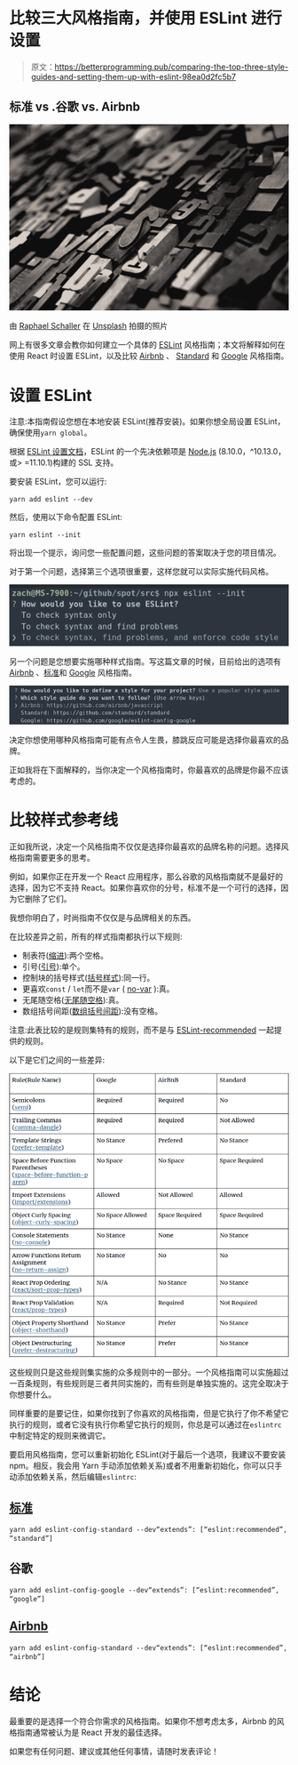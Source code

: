 # 比较三大风格指南，并使用 ESLint 进行设置

> 原文：<https://betterprogramming.pub/comparing-the-top-three-style-guides-and-setting-them-up-with-eslint-98ea0d2fc5b7>

## 标准 vs .谷歌 vs. Airbnb

![](img/8b2c459136f2d1d4cf591b4130a2090e.png)

由 [Raphael Schaller](https://unsplash.com/@raphaelphotoch?utm_source=unsplash&utm_medium=referral&utm_content=creditCopyText) 在 [Unsplash](https://unsplash.com/s/photos/character?utm_source=unsplash&utm_medium=referral&utm_content=creditCopyText) 拍摄的照片

网上有很多文章会教你如何建立一个具体的 [ESLint](https://eslint.org/) 风格指南；本文将解释如何在使用 React 时设置 ESLint，以及比较 [Airbnb](https://www.npmjs.com/package/eslint-config-airbnb) 、 [Standard](https://www.npmjs.com/package/standard) 和 [Google](https://www.npmjs.com/package/eslint-config-google) 风格指南。

# 设置 ESLint

注意:本指南假设您想在本地安装 ESLint(推荐安装)。如果你想全局设置 ESLint，确保使用`yarn global`。

根据 [ESLint 设置文档](https://eslint.org/docs/user-guide/getting-started)，ESLint 的一个先决依赖项是 [Node.js](https://nodejs.org/en/) (8.10.0，^10.13.0，或> =11.10.1)构建的 SSL 支持。

要安装 ESLint，您可以运行:

```
yarn add eslint --dev
```

然后，使用以下命令配置 ESLint:

```
yarn eslint --init
```

将出现一个提示，询问您一些配置问题，这些问题的答案取决于您的项目情况。

对于第一个问题，选择第三个选项很重要，这样您就可以实际实施代码风格。

![](img/30e4864ce51b238eba9c459df13a0e3b.png)

另一个问题是您想要实施哪种样式指南。写这篇文章的时候，目前给出的选项有 [Airbnb](https://www.npmjs.com/package/eslint-config-airbnb) 、[标准](https://www.npmjs.com/package/standard)和 [Google](https://www.npmjs.com/package/eslint-config-google) 风格指南。

![](img/cd4d9a78f98a4000c2ac2d4f59ae01cf.png)

决定你想使用哪种风格指南可能有点令人生畏，膝跳反应可能是选择你最喜欢的品牌。

正如我将在下面解释的，当你决定一个风格指南时，你最喜欢的品牌是你最不应该考虑的。

# 比较样式参考线

正如我所说，决定一个风格指南不仅仅是选择你最喜欢的品牌名称的问题。选择风格指南需要更多的思考。

例如，如果你正在开发一个 React 应用程序，那么谷歌的风格指南就不是最好的选择，因为它不支持 React。如果你喜欢你的分号，标准不是一个可行的选择，因为它删除了它们。

我想你明白了，时尚指南不仅仅是与品牌相关的东西。

在比较差异之前，所有的样式指南都执行以下规则:

*   制表符([缩进](https://eslint.org/docs/rules/indent)):两个空格。
*   引号([引号](https://eslint.org/docs/rules/quotes)):单个。
*   控制块的括号样式([括号样式](https://eslint.org/docs/rules/brace-style)):同一行。
*   更喜欢`const` / `let`而不是`var` ( [no-var](https://eslint.org/docs/rules/no-var) ):真。
*   无尾随空格([无尾随空格](https://eslint.org/docs/rules/no-trailing-spaces)):真。
*   数组括号间距([数组括号间距](https://eslint.org/docs/rules/array-bracket-spacing)):没有空格。

注意:此表比较的是规则集特有的规则，而不是与 [ESLint-recommended](https://www.npmjs.com/package/eslint-config-recommended) 一起提供的规则。

以下是它们之间的一些差异:

![](img/d6af6c81a9172f88f58d76f2e986ca14.png)

这些规则只是这些规则集实施的众多规则中的一部分。一个风格指南可以实施超过一百条规则，有些规则是三者共同实施的，而有些则是单独实施的。这完全取决于你想要什么。

同样重要的是要记住，如果你找到了你喜欢的风格指南，但是它执行了你不希望它执行的规则，或者它没有执行你希望它执行的规则，你总是可以通过在`eslintrc`中制定特定的规则来微调它。

要启用风格指南，您可以重新初始化 ESLint(对于最后一个选项，我建议不要安装 npm。相反，我会用 Yarn 手动添加依赖关系)或者不用重新初始化，你可以只手动添加依赖关系，然后编辑`eslintrc`:

## [标准](https://www.npmjs.com/package/eslint-config-standard)

```
yarn add eslint-config-standard --dev“extends”: [“eslint:recommended”, “standard”]
```

## 谷歌

```
yarn add eslint-config-google --dev“extends”: [“eslint:recommended”, “google”]
```

## [Airbnb](https://www.npmjs.com/package/eslint-config-airbnb)

```
yarn add eslint-config-standard --dev“extends”: [“eslint:recommended”, “airbnb”]
```

# 结论

最重要的是选择一个符合你需求的风格指南。如果你不想考虑太多，Airbnb 的风格指南通常被认为是 React 开发的最佳选择。

如果您有任何问题、建议或其他任何事情，请随时发表评论！